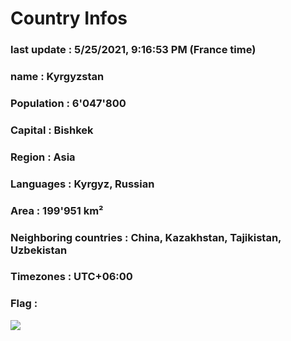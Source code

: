 # Country  Infos
### last update : 5/25/2021, 9:16:53 PM (France time)

### name : Kyrgyzstan
### Population : 6'047'800
### Capital : Bishkek
### Region : Asia
### Languages : Kyrgyz, Russian
### Area : 199'951 km²
### Neighboring countries : China, Kazakhstan, Tajikistan, Uzbekistan
### Timezones : UTC+06:00

### Flag :
![](https://restcountries.eu/data/kgz.svg)